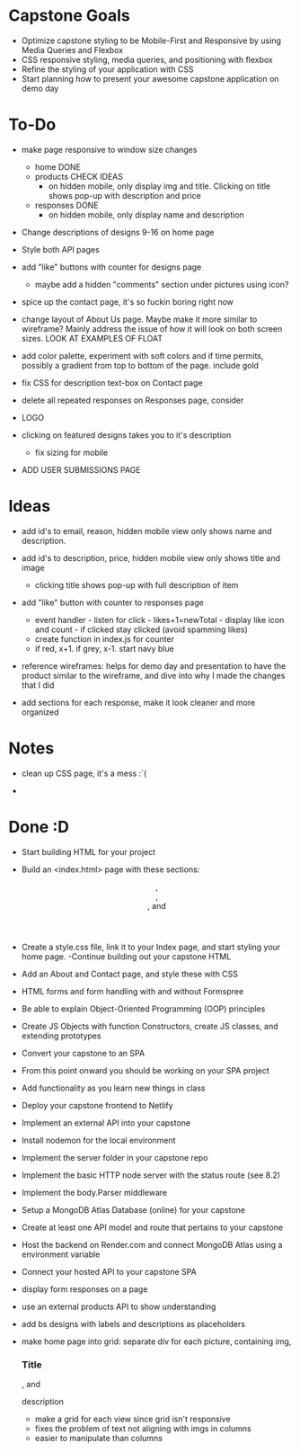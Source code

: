 # Capstone Goals
- Optimize capstone styling to be Mobile-First and Responsive by using Media Queries and Flexbox
- CSS responsive styling, media queries, and positioning with flexbox
- Refine the styling of your application with CSS
- Start planning how to present your awesome capstone application on demo day


# To-Do
- make page responsive to window size changes
    - home          DONE
    - products      CHECK IDEAS
        - on hidden mobile, only display img and title. Clicking on title shows pop-up with description and price
    - responses     DONE
        - on hidden mobile, only display name and description

- Change descriptions of designs 9-16 on home page

- Style both API pages

- add "like" buttons with counter for designs page
    - maybe add a hidden "comments" section under pictures using icon?

- spice up the contact page, it's so fuckin boring right now

- change layout of About Us page. Maybe make it more similar to wireframe? Mainly address the issue of how it will look on both screen sizes. LOOK AT EXAMPLES OF FLOAT

- add color palette, experiment with soft colors and if time permits, possibly a gradient from top to bottom of the page. include gold

- fix CSS for description text-box on Contact page

- delete all repeated responses on Responses page, consider

- LOGO

- clicking on featured designs takes you to it's description
    - fix sizing for mobile

- ADD USER SUBMISSIONS PAGE


# Ideas
- add id's to <th>email, reason</th>, hidden mobile view only shows name and description.
- add id's to <th>description, price</th>, hidden mobile view only shows title and image
    - clicking title shows pop-up with full description of item

- add "like" button with counter to responses page
    - event handler - listen for click - likes+1=newTotal - display like icon and count - if clicked stay clicked (avoid spamming likes)
    - create function in index.js for counter
    - if red, x+1. if grey, x-1. start navy blue

- reference wireframes: helps for demo day and presentation to have the product similar to the wireframe, and dive into why I made the changes that I did

- add sections for each response, make it look cleaner and more organized




# Notes
- clean up CSS page, it's a mess :`(

-


# Done :D
- Start building HTML for your project
- Build an <index.html> page with these sections: <header>, <nav>, <main>, and <footer>
- Create a style.css file, link it to your Index page, and start styling your home page.
-Continue building out your capstone HTML
- Add an About and Contact page, and style these with CSS
- HTML forms and form handling with and without Formspree
- Be able to explain Object-Oriented Programming (OOP) principles
- Create JS Objects with function Constructors, create JS classes, and extending prototypes
- Convert your capstone to an SPA
- From this point onward you should be working on your SPA project
- Add functionality as you learn new things in class
- Deploy your capstone frontend to Netlify
- Implement an external API into your capstone
- Install nodemon for the local environment
- Implement the server folder in your capstone repo
- Implement the basic HTTP node server with the status route (see 8.2)
- Implement the body.Parser middleware
- Setup a MongoDB Atlas Database (online) for your capstone
- Create at least one API model and route that pertains to your capstone
- Host the backend on Render.com and connect MongoDB Atlas using a environment variable
- Connect your hosted API to your capstone SPA


- display form responses on a page
- use an external products API to show understanding
- add bs designs with labels and descriptions as placeholders
- make home page into grid: separate div for each picture, containing img, <h3>Title</h3>, and <p>description</p>
    - make a grid for each view since grid isn't responsive
    - fixes the problem of text not aligning with imgs in columns
    - easier to manipulate than columns
